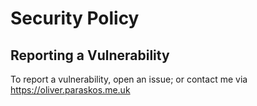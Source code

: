 # Security Policy

## Reporting a Vulnerability

To report a vulnerability, open an issue; or contact me via <https://oliver.paraskos.me.uk>
